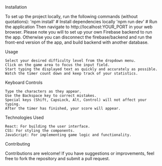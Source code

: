 Installation

   To set up the project locally, run the following commands (without quotations):
   'npm install'   # Install dependencies locally
   'npm run dev'   # Run the application
   Then navigate to http://localhost:YOUR_PORT in your web browser.
   Please note you will to set up your own Firebase backend to run the app.
   Otherwise you can disconnect the firebase/backend and run the front-end version of the app, and build backend with another database. 

Usage

    Select your desired difficulty level from the dropdown menu.
    Click on the game area to focus the input field.
    Start typing the displayed text as quickly and accurately as possible.
    Watch the timer count down and keep track of your statistics.

Keyboard Controls

    Type the characters as they appear.
    Use the Backspace key to correct mistakes.
    Special keys (Shift, CapsLock, Alt, Control) will not affect your typing.
    After the timer has finished, your score will appear. 

Technologies Used

    React: For building the user interface.
    CSS: For styling the components.
    JavaScript: For implementing game logic and functionality.

Contributing

Contributions are welcome! If you have suggestions or improvements, feel free to fork the repository and submit a pull request.
